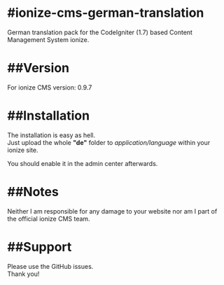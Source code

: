 #ionize-cms-german-translation
==============================

German translation pack for the CodeIgniter (1.7) based Content Management System ionize.


##Version
=========

For ionize CMS version: 0.9.7


##Installation
==============

The installation is easy as hell.  
Just upload the whole **"de"** folder to *application/language* within your ionize site.  
  
You should enable it in the admin center afterwards.


##Notes
=======

Neither I am responsible for any damage to your website nor am I part of the official ionize CMS team.


##Support
=========

Please use the GitHub issues.  
Thank you!